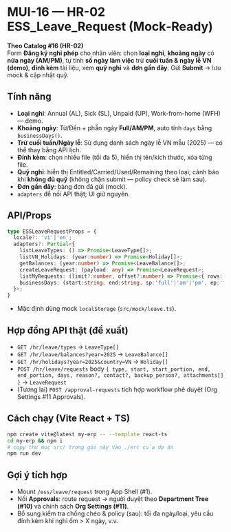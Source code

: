 # MUI-16 — HR-02 ESS_Leave_Request (Mock‑Ready)

**Theo Catalog #16 (HR-02)**  
Form **Đăng ký nghỉ phép** cho nhân viên: chọn **loại nghỉ**, **khoảng ngày** có **nửa ngày (AM/PM)**, tự tính **số ngày làm việc** trừ **cuối tuần & ngày lễ VN (demo)**, **đính kèm** tài liệu, xem **quỹ nghỉ** và **đơn gần đây**. Gửi **Submit** → lưu mock & cập nhật quỹ.

## Tính năng
- **Loại nghỉ**: Annual (AL), Sick (SL), Unpaid (UP), Work-from-home (WFH) — demo.
- **Khoảng ngày**: Từ/Đến + phần ngày **Full/AM/PM**, auto tính `days` bằng `businessDays()`.
- **Trừ cuối tuần/Ngày lễ**: Sử dụng danh sách ngày lễ VN mẫu (2025) — có thể thay bằng API lịch.
- **Đính kèm**: chọn nhiều file (tối đa 5), hiển thị tên/kích thước, xóa từng file.
- **Quỹ nghỉ**: hiển thị Entitled/Carried/Used/Remaining theo loại; cảnh báo khi **không đủ quỹ** (không chặn submit — policy check sẽ làm sau).
- **Đơn gần đây**: bảng đơn đã gửi (mock).
- `adapters` để nối API thật; UI giữ nguyên.

## API/Props
```ts
type ESSLeaveRequestProps = {
  locale?: 'vi'|'en';
  adapters?: Partial<{
    listLeaveTypes: () => Promise<LeaveType[]>;
    listVN_Holidays: (year:number) => Promise<Holiday[]>;
    getBalances: (year:number) => Promise<LeaveBalance[]>;
    createLeaveRequest: (payload: any) => Promise<LeaveRequest>;
    listMyRequests: (limit?:number, offset?:number) => Promise<{ rows: LeaveRequest[]; total: number; }>;
    businessDays: (start:string, end:string, sp:'full'|'am'|'pm', ep:'full'|'am'|'pm', holidays:Holiday[]) => number;
  }>;
}
```
- Mặc định dùng mock `localStorage` (`src/mock/leave.ts`).

## Hợp đồng API thật (đề xuất)
- `GET /hr/leave/types` → `LeaveType[]`
- `GET /hr/leave/balances?year=2025` → `LeaveBalance[]`
- `GET /hr/holidays?year=2025&country=VN` → `Holiday[]`
- `POST /hr/leave/requests` body `{ type, start, start_portion, end, end_portion, days, reason?, contact?, backup_person?, attachments[] }` → `LeaveRequest`
- (Tương lai) `POST /approval-requests` tích hợp workflow phê duyệt (Org Settings #11 Approvals).

## Cách chạy (Vite React + TS)
```bash
npm create vite@latest my-erp -- --template react-ts
cd my-erp && npm i
# copy thư mục src/ trong gói này vào ./src của dự án
npm run dev
```

## Gợi ý tích hợp
- Mount `/ess/leave/request` trong App Shell (#1).  
- Nối **Approvals**: route request -> người duyệt theo **Department Tree (#10)** và chính sách **Org Settings (#11)**.  
- Bổ sung kiểm tra chồng chéo & policy (sau): tối đa ngày/loại, yêu cầu đính kèm khi nghỉ ốm > X ngày, v.v.
